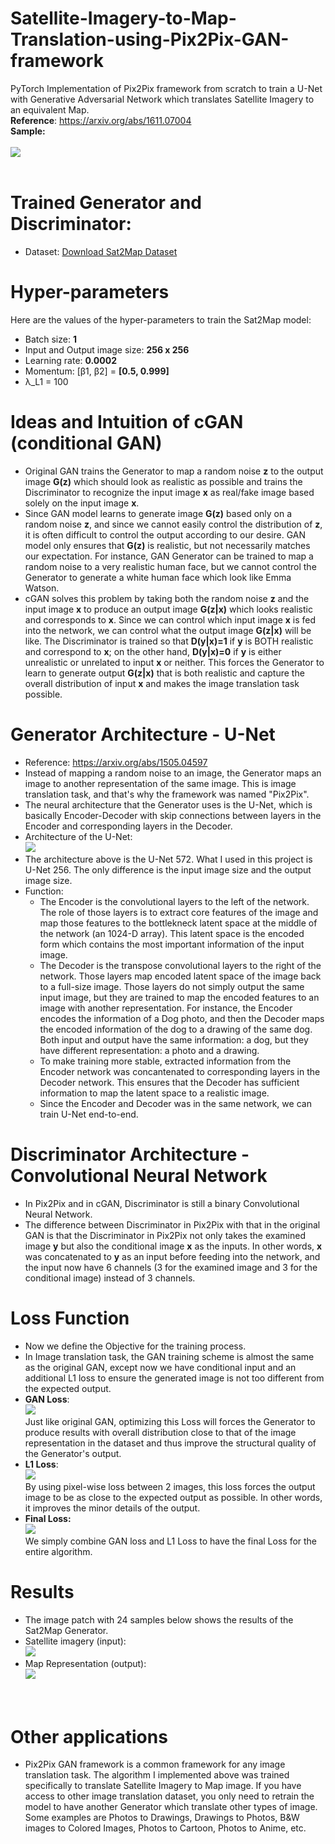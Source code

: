 # Satellite-Imagery-to-Map-Translation-using-Pix2Pix-GAN-framework
PyTorch Implementation of Pix2Pix framework from scratch to train a U-Net with Generative Adversarial Network which translates Satellite Imagery to an equivalent Map.<br>
<b>Reference</b>: https://arxiv.org/abs/1611.07004<br>
**Sample:**<br><br>
<img src="Visualization/8.png"><br><br>

# Trained Generator and Discriminator:<br>
* Dataset: [Download Sat2Map Dataset](https://drive.google.com/file/d/1s5a2UeJR4H_KJ-nV4NmRMkBHr3zn20Tf/view?usp=sharing)

# Hyper-parameters
Here are the values of the hyper-parameters to train the Sat2Map model:</br>
* Batch size: **1**
* Input and Output image size: **256 x 256**
* Learning rate: **0.0002**
* Momentum: [β1, β2] = **[0.5, 0.999]**
* λ_L1 = 100

# Ideas and Intuition of cGAN (conditional GAN)
* Original GAN trains the Generator to map a random noise **z** to the output image **G(z)** which should look as realistic as possible and trains the Discriminator to recognize the input image **x** as real/fake image based solely on the input image **x**.
* Since GAN model learns to generate image **G(z)** based only on a random noise **z**, and since we cannot easily control the distribution of **z**, it is often difficult to control the output according to our desire. GAN model only ensures that **G(z)** is realistic, but not necessarily matches our expectation. For instance, GAN Generator can be trained to map a random noise to a very realistic human face, but we cannot control the Generator to generate a white human face which look like Emma Watson.
* cGAN solves this problem by taking both the random noise **z** and the input image **x** to produce an output image **G(z|x)** which looks realistic and corresponds to **x**. Since we can control which input image **x** is fed into the network, we can control what the output image **G(z|x)** will be like. The Discriminator is trained so that **D(y|x)=1** if **y** is BOTH realistic and correspond to **x**; on the other hand, **D(y|x)=0** if **y** is either unrealistic or unrelated to input **x** or neither. This forces the Generator to learn to generate output **G(z|x)** that is both realistic and capture the overall distribution of input **x** and makes the image translation task possible.
# Generator Architecture - U-Net
* Reference: https://arxiv.org/abs/1505.04597
* Instead of mapping a random noise to an image, the Generator maps an image to another representation of the same image. This is image translation task, and that's why the framework was named "Pix2Pix".
* The neural architecture that the Generator uses is the U-Net, which is basically Encoder-Decoder with skip connections between layers in the Encoder and corresponding layers in the Decoder.
* Architecture of the U-Net:<br>
<img src="Visualization/2.png"><br>
* The architecture above is the U-Net 572. What I used in this project is U-Net 256. The only difference is the input image size and the output image size.
* Function: 
  - The Encoder is the convolutional layers to the left of the network. The role of those layers is to extract core features of the image and map those features to the bottlekneck latent space at the middle of the network (an 1024-D array). This latent space is the encoded form which contains the most important information of the input image.
  - The Decoder is the transpose convolutional layers to the right of the network. Those layers map encoded latent space of the image back to a full-size image. Those layers do not simply output the same input image, but they are trained to map the encoded features to an image with another representation. For instance, the Encoder encodes the information of a Dog photo, and then the Decoder maps the encoded information of the dog to a drawing of the same dog. Both input and output have the same information: a dog, but they have different representation: a photo and a drawing. 
  - To make training more stable, extracted information from the Encoder network was concantenated to corresponding layers in the Decoder network. This ensures that the Decoder has sufficient information to map the latent space to a realistic image.
  - Since the Encoder and Decoder was in the same network, we can train U-Net end-to-end.

# Discriminator Architecture - Convolutional Neural Network
* In Pix2Pix and in cGAN, Discriminator is still a binary Convolutional Neural Network.
* The difference between Discriminator in Pix2Pix with that in the original GAN is that the Discriminator in Pix2Pix not only takes the examined image **y** but also the conditional image **x** as the inputs. In other words, **x** was concatenated to **y** as an input before feeding into the network, and the input now have 6 channels (3 for the examined image and 3 for the conditional image) instead of 3 channels.

# Loss Function
* Now we define the Objective for the training process.
* In Image translation task, the GAN training scheme is almost the same as the original GAN, except now we have conditional input and an additional L1 loss to ensure the generated image is not too different from the expected output.
* **GAN Loss**:<br>
<img src="Visualization/3.png"><br>
Just like original GAN, optimizing this Loss will forces the Generator to produce results with overall distribution close to that of the image representation in the dataset and thus improve the structural quality of the Generator's output.<br>
* **L1 Loss**:<br>
<img src="Visualization/4.png"><br>
By using pixel-wise loss between 2 images, this loss forces the output image to be as close to the expected output as possible. In other words, it improves the minor details of the output.<br>
* **Final Loss:**<br>
<img src="Visualization/5.png"><br>
We simply combine GAN loss and L1 Loss to have the final Loss for the entire algorithm.

# Results
* The image patch with 24 samples below shows the results of the Sat2Map Generator.<br>
* Satellite imagery (input):<br>
<img src="Visualization/6.png"><br>
* Map Representation (output): <br>
<img src="Visualization/7.png"> <br>
<br><br>

# Other applications
* Pix2Pix GAN framework is a common framework for any image translation task. The algorithm I implemented above was trained specifically to translate Satellite Imagery to Map image. If you have access to other image translation dataset, you only need to retrain the model to have another Generator which translate other types of image. Some examples are Photos to Drawings, Drawings to Photos, B&W images to Colored Images, Photos to Cartoon, Photos to Anime, etc.
